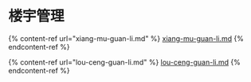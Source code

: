 # 楼宇管理

{% content-ref url="xiang-mu-guan-li.md" %}
[xiang-mu-guan-li.md](xiang-mu-guan-li.md)
{% endcontent-ref %}

{% content-ref url="lou-ceng-guan-li.md" %}
[lou-ceng-guan-li.md](lou-ceng-guan-li.md)
{% endcontent-ref %}
